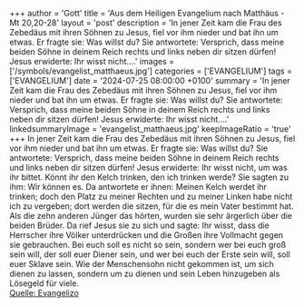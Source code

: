 +++
author = 'Gott'
title = 'Aus dem Heiligen Evangelium nach Matthäus - Mt 20,20-28'
layout = 'post'
description = 'In jener Zeit kam die Frau des Zebedäus mit ihren Söhnen zu Jesus, fiel vor ihm nieder und bat ihn um etwas. Er fragte sie: Was willst du? Sie antwortete: Versprich, dass meine beiden Söhne in deinem Reich rechts und links neben dir sitzen dürfen! Jesus erwiderte: Ihr wisst nicht....'
images = ['/symbols/evangelist_matthaeus.jpg']
categories = ['EVANGELIUM']
tags = ['EVANGELIUM']
date = '2024-07-25 08:00:00 +0100'
summary = 'In jener Zeit kam die Frau des Zebedäus mit ihren Söhnen zu Jesus, fiel vor ihm nieder und bat ihn um etwas. Er fragte sie: Was willst du? Sie antwortete: Versprich, dass meine beiden Söhne in deinem Reich rechts und links neben dir sitzen dürfen! Jesus erwiderte: Ihr wisst nicht....'
linkedsummaryImage = 'evangelist_matthaeus.jpg'
keepImageRatio = 'true'
+++
In jener Zeit kam die Frau des Zebedäus mit ihren Söhnen zu Jesus, fiel vor ihm nieder und bat ihn um etwas.
Er fragte sie: Was willst du? Sie antwortete: Versprich, dass meine beiden Söhne in deinem Reich rechts und links neben dir sitzen dürfen!
Jesus erwiderte: Ihr wisst nicht, um was ihr bittet.<!--more--> Könnt ihr den Kelch trinken, den ich trinken werde? Sie sagten zu ihm: Wir können es.
Da antwortete er ihnen: Meinen Kelch werdet ihr trinken; doch den Platz zu meiner Rechten und zu meiner Linken habe nicht ich zu vergeben; dort werden die sitzen, für die es mein Vater bestimmt hat.
Als die zehn anderen Jünger das hörten, wurden sie sehr ärgerlich über die beiden Brüder.
Da rief Jesus sie zu sich und sagte: Ihr wisst, dass die Herrscher ihre Völker unterdrücken und die Großen ihre Vollmacht gegen sie gebrauchen.
Bei euch soll es nicht so sein, sondern wer bei euch groß sein will, der soll euer Diener sein,
und wer bei euch der Erste sein will, soll euer Sklave sein.
Wie der Menschensohn nicht gekommen ist, um sich dienen zu lassen, sondern um zu dienen und sein Leben hinzugeben als Lösegeld für viele.<br> [Quelle: Evangelizo](https://evangeliumtagfuertag.org/DE/gospel)